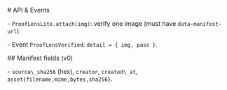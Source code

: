 \# API \& Events

\- `ProofLensLite.attach(img)`: verify one image (must have `data-manifest-url`).

\- Event `ProofLensVerified`: `detail = { img, pass }`.



\## Manifest fields (v0)

\- `source\_sha256` (hex), `creator`, `created\_at`, `asset{filename,mime,bytes,sha256}`.



